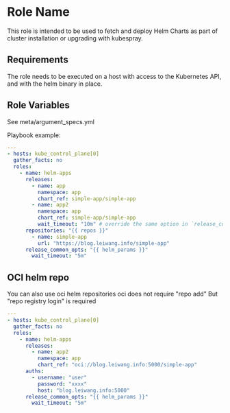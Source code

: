 Role Name
=========

This role is intended to be used to fetch and deploy Helm Charts as part of
cluster installation or upgrading with kubespray.

Requirements
------------

The role needs to be executed on a host with access to the Kubernetes API, and
with the helm binary in place.

Role Variables
--------------

See meta/argument_specs.yml

Playbook example:

```yaml
---
- hosts: kube_control_plane[0]
  gather_facts: no
  roles:
    - name: helm-apps
      releases:
        - name: app
          namespace: app
          chart_ref: simple-app/simple-app
        - name: app2
          namespace: app
          chart_ref: simple-app/simple-app
          wait_timeout: "10m" # override the same option in `release_common_opts`
      repositories: "{{ repos }}"
        - name: simple-app
          url: "https://blog.leiwang.info/simple-app"
      release_common_opts: "{{ helm_params }}"
        wait_timeout: "5m"
```

OCI helm repo
-------------

You can also use oci helm repositories
oci does not require "repo add"
But "repo registry login" is required

```yaml
---
- hosts: kube_control_plane[0]
  gather_facts: no
  roles:
    - name: helm-apps
      releases:
        - name: app2
          namespace: app
          chart_ref: "oci://blog.leiwang.info:5000/simple-app"
      auths:
        - username: "user"
          password: "xxxx"
          host: "blog.leiwang.info:5000"
      release_common_opts: "{{ helm_params }}"
        wait_timeout: "5m"
```
